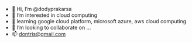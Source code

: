 - 👋 Hi, I’m @dodyprakarsa
- 👀 I’m interested in cloud computing
- 🌱  learning google cloud platform, microsoft azure, aws cloud computing 
- 💞️ I’m looking to collaborate on ...
- 📫 dontris@gmail.com

<!---
dodyprakarsa/dodyprakarsa is a ✨ special ✨ repository because its `README.md` (this file) appears on your GitHub profile.
You can click the Preview link to take a look at your changes.
--->
